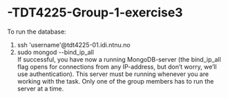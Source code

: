 # -TDT4225-Group-1-exercise3

To run the database: 
1. ssh 'username'@tdt4225-01.idi.ntnu.no
2. sudo mongod --bind_ip_all\
       If successful, you have now 
       a running MongoDB-server (the bind_ip_all flag opens for connections from any 
       IP-address, but don’t worry, we’ll use authentication). This server must be 
       running whenever you are working with the task. Only one of the group 
       members has to run the server at a time. 
